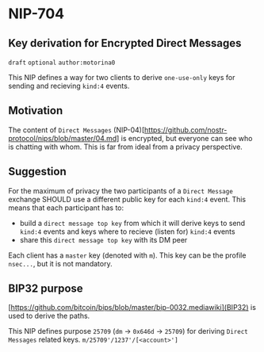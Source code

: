 NIP-704
======

Key derivation for Encrypted Direct Messages
-----------------------------------

`draft` `optional` `author:motorina0`

This NIP defines a way for two clients to derive `one-use-only` keys for sending and recieving `kind:4` events.

## Motivation
The content of `Direct Messages` (NIP-04)[https://github.com/nostr-protocol/nips/blob/master/04.md] is encrypted, but everyone can see who is chatting with whom. This is far from ideal from a privacy perspective.

## Suggestion
For the maximum of privacy the two participants of a `Direct Message` exchange SHOULD use a different public key for each `kind:4` event.
This means that each participant has to:
 - build a `direct message top key` from which it will derive keys to send `kind:4` events and keys where to recieve (listen for) `kind:4` events
 - share this `direct message top key` with its DM peer

Each client has a `master` key (denoted with `m`). This key can be the profile `nsec...`, but it is not mandatory.

## BIP32 purpose
[https://github.com/bitcoin/bips/blob/master/bip-0032.mediawiki](BIP32) is used to derive the paths.

This NIP defines purpose `25709` (`dm` -> `0x646d` -> `25709`) for deriving `Direct Messages` related keys.
`m/25709'/1237'/[<account>']`